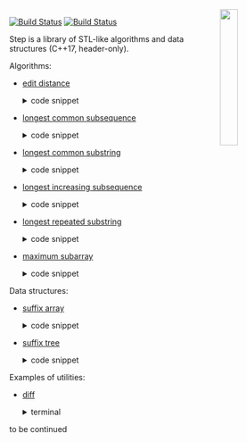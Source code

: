 <img align="right" src="https://user-images.githubusercontent.com/3381451/40880432-5b9e7086-66b9-11e8-9718-4b1ea4eae317.png" width="25%">

[![Build Status](https://travis-ci.org/storm-ptr/step.svg?branch=master)](https://travis-ci.org/storm-ptr/step)
[![Build Status](https://ci.appveyor.com/api/projects/status/github/storm-ptr/step?svg=true&branch=master)](https://ci.appveyor.com/project/storm-ptr/step/branch/master)

Step is a library of STL-like algorithms and data structures (C++17, header-only).

Algorithms:
* [edit distance](https://en.wikipedia.org/wiki/Levenshtein_distance)
  <details><summary>code snippet</summary><p>

  ```C++
  pairs_t pairs;
  step::edit_distance::join("this"sv, "has"sv, std::back_inserter(pairs));
  CHECK(pairs ==
        pairs_t{{'t', std::nullopt}, {'h', 'h'}, {'i', 'a'}, {'s', 's'}});
  ```
  </p></details>
* [longest common subsequence](https://en.wikipedia.org/wiki/Longest_common_subsequence_problem)
  <details><summary>code snippet</summary><p>

  ```C++
  std::string str;
  step::longest_common_subsequence::intersection("LCS is the basis of "sv,
                                                 "the diff utility"sv,
                                                 std::back_inserter(str));
  CHECK(str == "the if ");
  ```
  </p></details>
* [longest common substring](https://en.wikipedia.org/wiki/Longest_common_substring_problem)
  <details><summary>code snippet</summary><p>

  ```C++
  auto range = step::longest_common_substring::find(
      "the longest string that is #", "a substring of two strings $");
  CHECK(" string" == std::string(range.first, range.second));
  ```
  </p></details>
* [longest increasing subsequence](https://en.wikipedia.org/wiki/Longest_increasing_subsequence)
  <details><summary>code snippet</summary><p>

  ```C++
  std::vector v{6, 3, 4, 8, 10, 5, 7, 1, 9, 2};
  int expected[] = {3, 4, 5, 7, 9};
  auto it = step::longest_increasing_subsequence::partition(v);
  CHECK(std::equal(v.begin(), it, std::begin(expected), std::end(expected)));
  ```
  </p></details>
* [longest repeated substring](https://en.wikipedia.org/wiki/Longest_repeated_substring_problem)
  <details><summary>code snippet</summary><p>

  ```C++
  auto range = step::longest_repeated_substring::find(
      "the longest substring of a string that occurs at least twice");
  CHECK("string " == std::string(range.first, range.second));
  ```
    </p></details>
* [maximum subarray](https://en.wikipedia.org/wiki/Maximum_subarray_problem)
  <details><summary>code snippet</summary><p>

  ```C++
  int arr[] = {-2, -3, 4, -1, -2, 1, 5, -3};
  std::array expected{4, -1, -2, 1, 5};
  auto sub = step::maximum_subarray::find(arr);
  CHECK(std::equal(sub.first, sub.second, expected.begin(), expected.end()));
  ```
  </p></details>

Data structures:
* [suffix array](https://en.wikipedia.org/wiki/Suffix_array)
  <details><summary>code snippet</summary><p>

  ```C++
  auto str = "how can I quickly search for text within a document?"sv;
  step::suffix_array tree{str};
  CHECK(tree.find("quick"sv) == 10);  ```
  </p></details>

* [suffix tree](https://en.wikipedia.org/wiki/Suffix_tree)
  <details><summary>code snippet</summary><p>

  ```C++
  auto str = "use the quick find feature to search for a text"sv;
  step::suffix_tree tree{};
  std::copy(str.begin(), str.end(), std::back_inserter(tree));
  CHECK(tree.find("quick"sv) == 8);
  ```
  </p></details>

Examples of utilities:
- [diff](https://en.wikipedia.org/wiki/Diff)
  <details><summary>terminal</summary><p>

  ```
  diff.exe code.cpp code2.cpp
  --- code.cpp
  +++ code2.cpp
  @@ -6,0 +6,5 @@
  +void functhreehalves()
  +{
  +    x += 1.5
  +}
  +
  ```
  </p></details>

to be continued
